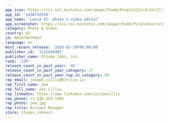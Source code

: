 ```yaml
---
app_icon: https://is1-ssl.mzstatic.com/image/thumb/Purple122/v4/34/17/1e/34171e2e-e8ae-0bf0-cb52-4fe5e5176e72/AppIcon-0-0-1x_U007ephone-0-0-85-220.png/1024x1024bb.png
app_id: '1436732536'
app_name: 'Lensa AI: photo & video editor'
app_screenshot: https://is1-ssl.mzstatic.com/image/thumb/PurpleSource126/v4/aa/6e/8e/aa6e8e0a-cf49-6e7d-b4a2-c1b389efa7fa/39ddc23e-c4af-4de9-8761-d76beb2b6dce_App_store_1_big.jpg/1284x2778bb.png
category: Photo & Video
country: US
id: Ndihf9oTFKA7
language: en
most_recent_release: '2024-02-19T00:00:00'
publisher_id: '1122649983'
publisher_name: Prisma labs, inc.
rank: '120'
release_count_in_past_year: '41'
release_count_in_past_year_category: 17
release_count_in_past_year_top_in_category: 50
rep_email: joseph.cillis@bitrise.io
rep_first_name: Joe
rep_full_name: Joe Cillis
rep_linkedin: https://www.linkedin.com/in/joecillis
rep_phone: +1 518-258-1902
rep_photo: joe.jpg
rep_title: Account Manager
store: itunes_connect
---
```

